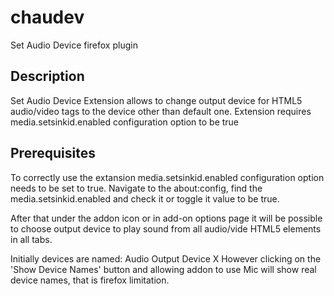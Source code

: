 # chaudev
Set Audio Device firefox plugin

## Description
Set Audio Device Extension allows to change output device for HTML5 audio/video tags to the device other than default one. Extension requires media.setsinkid.enabled configuration option to be true

## Prerequisites
To correctly use the extansion media.setsinkid.enabled configuration option needs to be set to true. Navigate to the about:config, find the media.setsinkid.enabled and check it or toggle it value to be true.

After that under the addon icon or in add-on options page it will be possible to choose output device to play sound from all audio/vide HTML5 elements in all tabs.

Initially devices are named: Audio Output Device X
However clicking on the 'Show Device Names' button and allowing addon to use Mic will show real device names, that is firefox limitation.
